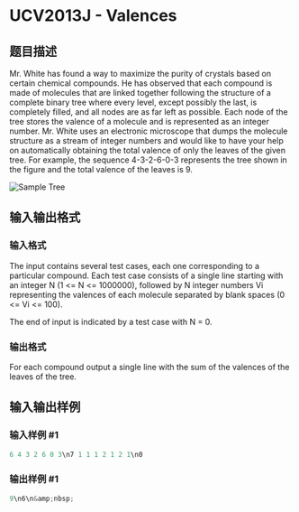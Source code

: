 # UCV2013J - Valences

## 题目描述

Mr. White has found a way to maximize the purity of crystals based on certain chemical compounds. He has observed that each compound is made of molecules that are linked together following the structure of a complete binary tree where every level, except possibly the last, is completely filled, and all nodes are as far left as possible. Each node of the tree stores the valence of a molecule and is represented as an integer number. Mr. White uses an electronic microscope that dumps the molecule structure as a stream of integer numbers and would like to have your help on automatically obtaining the total valence of only the leaves of the given tree. For example, the sequence 4-3-2-6-0-3 represents the tree shown in the figure and the total valence of the leaves is 9.

![Sample Tree](https://cdn.luogu.com.cn/upload/vjudge_pic/SP15438/ef1bf7ad756ba98e085423201ded1c984b96fe4b.png)

## 输入输出格式

### 输入格式

The input contains several test cases, each one corresponding to a particular compound. Each test case consists of a single line starting with an integer N (1 <= N <= 1000000), followed by N integer numbers Vi representing the valences of each molecule separated by blank spaces (0 <= Vi <= 100).

The end of input is indicated by a test case with N = 0.

### 输出格式

For each compound output a single line with the sum of the valences of the leaves of the tree.

## 输入输出样例

### 输入样例 #1

```cpp
6 4 3 2 6 0 3\n7 1 1 1 2 1 2 1\n0
```


### 输出样例 #1

```cpp
9\n6\n&amp;nbsp;
```


